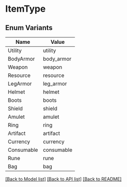 # ItemType

## Enum Variants

| Name | Value |
|---- | -----|
| Utility | utility |
| BodyArmor | body_armor |
| Weapon | weapon |
| Resource | resource |
| LegArmor | leg_armor |
| Helmet | helmet |
| Boots | boots |
| Shield | shield |
| Amulet | amulet |
| Ring | ring |
| Artifact | artifact |
| Currency | currency |
| Consumable | consumable |
| Rune | rune |
| Bag | bag |


[[Back to Model list]](../README.md#documentation-for-models) [[Back to API list]](../README.md#documentation-for-api-endpoints) [[Back to README]](../README.md)


